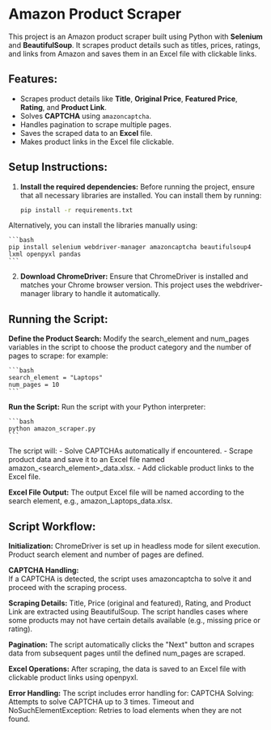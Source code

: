 # Amazon Product Scraper

This project is an Amazon product scraper built using Python with **Selenium** and **BeautifulSoup**. It scrapes product details such as titles, prices, ratings, and links from Amazon and saves them in an Excel file with clickable links.

## Features:
- Scrapes product details like **Title**, **Original Price**, **Featured Price**, **Rating**, and **Product Link**.
- Solves **CAPTCHA** using `amazoncaptcha`.
- Handles pagination to scrape multiple pages.
- Saves the scraped data to an **Excel** file.
- Makes product links in the Excel file clickable.

## Setup Instructions:

1. **Install the required dependencies:**
   Before running the project, ensure that all necessary libraries are installed. You can install them by running:

   ```bash
   pip install -r requirements.txt
    ```

Alternatively, you can install the libraries manually using:

    ```bash
    pip install selenium webdriver-manager amazoncaptcha beautifulsoup4 lxml openpyxl pandas
    ```

2. **Download ChromeDriver:**
    Ensure that ChromeDriver is installed and matches your Chrome browser version. This project uses the webdriver-manager library to handle it automatically.

## Running the Script:

**Define the Product Search:**
    Modify the search_element and num_pages variables in the script to choose the product category and the number of pages to scrape:
    for example:

    ```bash
    search_element = "Laptops"
    num_pages = 10
    ```
**Run the Script:**
    Run the script with your Python interpreter:

    ```bash
    python amazon_scraper.py
    ```
The script will:
    - Solve CAPTCHAs automatically if encountered.
    - Scrape product data and save it to an Excel file named amazon_<search_element>_data.xlsx.
    - Add clickable product links to the Excel file.

**Excel File Output:**
    The output Excel file will be named according to the search element, e.g., amazon_Laptops_data.xlsx.

## Script Workflow:
**Initialization:**
    ChromeDriver is set up in headless mode for silent execution.
    Product search element and number of pages are defined.

**CAPTCHA Handling:**   
    If a CAPTCHA is detected, the script uses amazoncaptcha to solve it and proceed with the scraping process.

**Scraping Details:**
    Title, Price (original and featured), Rating, and Product Link are extracted using BeautifulSoup.
    The script handles cases where some products may not have certain details available (e.g., missing price or rating).

**Pagination:**
    The script automatically clicks the "Next" button and scrapes data from subsequent pages until the defined num_pages are scraped.

**Excel Operations:**
    After scraping, the data is saved to an Excel file with clickable product links using openpyxl.

**Error Handling:**
    The script includes error handling for:
        CAPTCHA Solving: Attempts to solve CAPTCHA up to 3 times.
        Timeout and NoSuchElementException: Retries to load elements when they are not found.
